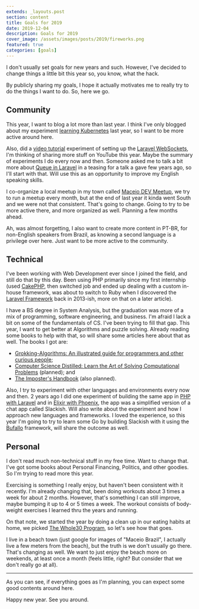 ```yaml
---
extends: _layouts.post
section: content
title: Goals for 2019
date: 2019-12-04
description: Goals for 2019
cover_image: /assets/images/posts/2019/fireworks.png
featured: true
categories: [goals]
---
```


I don't usually set goals for new years and such. However, I've decided to change things a little bit this year so, you know, what the hack.

By publicly sharing my goals, I hope it actually motivates me to really try to do the things I want to do. So, here we go.

## Community

This year, I want to blog a lot more than last year. I think I've only blogged about my experiment [learning Kubernetes](https://madewithlove.be/kubernetes-101-the-basics/) last year, so I want to be more active around here.

Also, did a [video tutorial](https://www.youtube.com/watch?v=GtphrhnFwZQ) experiment of setting up the [Laravel WebSockets](https://docs.beyondco.de/laravel-websockets/), I'm thinking of sharing more stuff on YouTube this year. Maybe the summary of experiments I do every now and then. Someone asked me to talk a bit more about [Queue in Laravel](https://www.youtube.com/watch?v=cJ6EwMLbt3k&t=14s) in a teasing for a talk a gave few years ago, so I'll start with that. Will use this as an opportunity to improve my English speaking skills.

I co-organize a local meetup in my town called [Maceio DEV Meetup](https://www.meetup.com/pt-BR/maceio-dev-meetup/), we try to run a meetup every month, but at the end of last year it kinda went South and we were not that consistent. That's going to change. Going to try to be more active there, and more organized as well. Planning a few months ahead.

Ah, was almost forgetting, I also want to create more content in PT-BR, for non-English speakers from Brazil, as knowing a second language is a privilege over here. Just want to be more active to the community.

## Technical

I've been working with Web Development ever since I joined the field, and still do that by this day. Been using PHP primarily since my first internship (used [CakePHP](https://cakephp.org/), then switched job and ended up dealing with a custom in-house framework, was about to switch to Ruby when I discovered the [Laravel Framework](https://laravel.com/) back in 2013-ish, more on that on a later article).

I have a BS degree in System Analysis, but the graduation was more of a mix of programming, software engineering, and business. I'm afraid I lack a bit on some of the fundamentals of CS. I've been trying to fill that gap. This year, I want to get better at Algorithms and puzzle solving. Already reading some books to help with that, so will share some articles here about that as well. The books I got are:

- [Grokking-Algorithms: An illustrated guide for programmers and other curious people](https://www.amazon.com/Grokking-Algorithms-illustrated-programmers-curious/dp/1617292230);
- [Computer Science Distilled: Learn the Art of Solving Computational Problems](https://www.amazon.com/Computer-Science-Distilled-Computational-Problems/dp/0997316020/ref=pd_lpo_sbs_14_t_0?_encoding=UTF8&psc=1&refRID=3DXBTM3RWJR4Q02JPXW6) (planned); and
- [The Imposter's Handbook](https://bigmachine.io/products/the-imposters-handbook/) (also planned).

Also, I try to experiment with other languages and environments every now and then. 2 years ago I did one experiment of building the same app in [PHP with Laravel](https://github.com/tonysm/slackish-laravel) and in [Elixir with Phoenix](https://github.com/tonysm/slackish_phoenix), the app was a simplified version of a chat app called Slackish. Will also write about the experiment and how I approach new languages and frameworks. I loved the experience, so this year I'm going to try to learn some Go by building Slackish with it using the [Bufallo](https://gobuffalo.io/en) framework, will share the outcome as well.

## Personal

I don't read much non-technical stuff in my free time. Want to change that. I've got some books about Personal Financing, Politics, and other goodies. So I'm trying to read more this year.

Exercising is something I really enjoy, but haven't been consistent with it recently. I'm already changing that, been doing workouts about 3 times a week for about 2 months. However, that's something I can still improve, maybe bumping it up to 4 or 5 times a week. The workout consists of body-weight exercises I learned thru the years and running.

On that note, we started the year by doing a clean up in our eating habits at home, we picked [The Whole30 Program](https://whole30.com/), so let's see how that goes.

I live in a beach town (just google for images of "Maceio Brazil", I actually live a few meters from the beach), but the truth is we don't usually go there. That's changing as well. We want to just enjoy the beach more on weekends, at least once a month (feels little, right? But consider that we don't really go at all).

---

As you can see, if everything goes as I'm planning, you can expect some good contents around here.

Happy new year. See you around.
